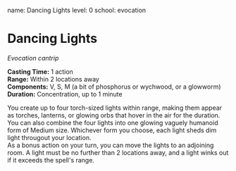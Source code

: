 name: Dancing Lights
level: 0
school: evocation

# Dancing Lights 
_Evocation cantrip_ 

**Casting Time:** 1 action    
**Range:** Within 2 locations away   
**Components:** V, S, M (a bit of phosphorus or wychwood, or a glowworm)    
**Duration:** Concentration, up to 1 minute 

You create up to four torch-sized lights within range, making them appear as torches, lanterns, or glowing orbs that hover in the air for the duration. You can also combine the four lights into one glowing vaguely humanoid form of Medium size. Whichever form you choose, each light sheds dim light througout your location.    
As a bonus action on your turn, you can move the lights to an adjoining room. A light must be no further than 2 locations away, and a light winks out if it exceeds the spell's range.